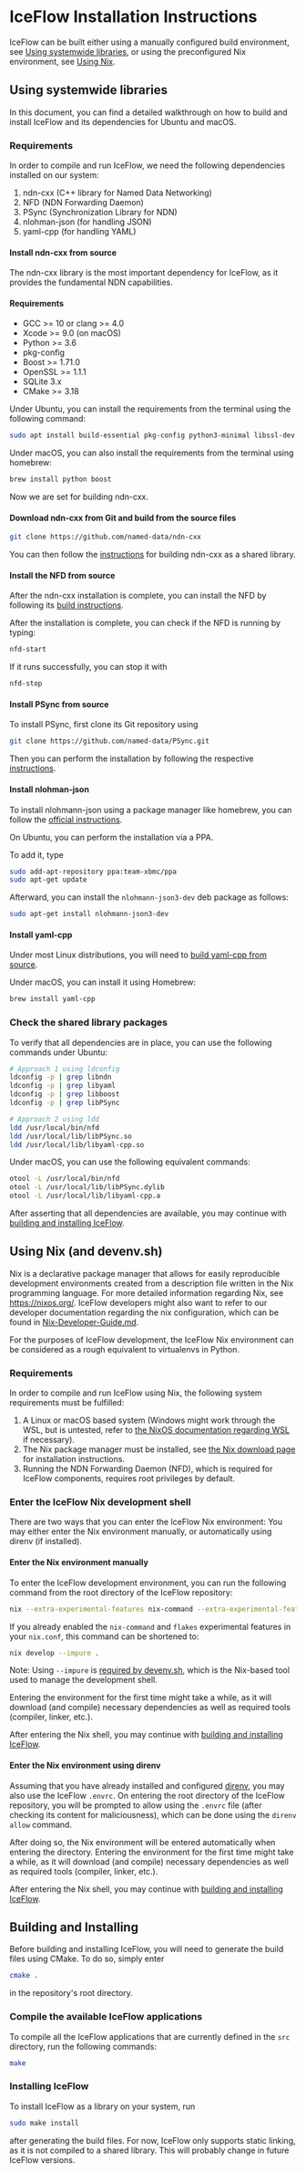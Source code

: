 # IceFlow Installation Instructions

IceFlow can be built either using a manually configured build environment, see 
[Using systemwide libraries](#using-systemwide-libraries), or using the preconfigured Nix environment, see 
[Using Nix](#using-nix-and-devenvsh).


## Using systemwide libraries

In this document, you can find a detailed walkthrough on how to build and install IceFlow and its dependencies for
Ubuntu and macOS.

### Requirements

In order to compile and run IceFlow, we need the following dependencies installed on our system:

1. ndn-cxx (C++ library for Named Data Networking)
2. NFD (NDN Forwarding Daemon)
3. PSync (Synchronization Library for NDN)
4. nlohman-json (for handling JSON)
5. yaml-cpp (for handling YAML)

#### Install ndn-cxx from source

The ndn-cxx library is the most important dependency for IceFlow, as it provides the fundamental NDN capabilities.

#### Requirements
- GCC >= 10 or clang >= 4.0
- Xcode >= 9.0 (on macOS)
- Python >= 3.6
- pkg-config
- Boost >= 1.71.0
- OpenSSL >= 1.1.1
- SQLite 3.x
- CMake >= 3.18

Under Ubuntu, you can install the requirements from the terminal using the following command:

```sh
sudo apt install build-essential pkg-config python3-minimal libssl-dev libsqlite3-dev libpcap-dev libboost-all-dev cmake software-properties-common
```

Under macOS, you can also install the requirements from the terminal using homebrew:

<!-- TODO: Check which packages need to be installed here. -->
```sh
brew install python boost
```

Now we are set for building ndn-cxx.

#### Download ndn-cxx from Git and build from the source files

```sh
git clone https://github.com/named-data/ndn-cxx
```

You can then follow the [instructions](https://docs.named-data.net/ndn-cxx/current/INSTALL.html)
for building ndn-cxx as a shared library.


#### Install the NFD from source

After the ndn-cxx installation is complete, you can install the NFD by following
its [build instructions](https://docs.named-data.net/NFD/current/INSTALL.html#building-from-source).

After the installation is complete, you can check if the NFD is running by
typing:

```sh
nfd-start
```

If it runs successfully, you can stop it with

```sh
nfd-stop
```

#### Install PSync from source

To install PSync, first clone its Git repository using

```sh
git clone https://github.com/named-data/PSync.git
```

Then you can perform the installation by following the respective
[instructions](https://docs.named-data.net/PSync/current/install.html).

#### Install nlohman-json

To install nlohmann-json using a package manager like homebrew, you can follow
the [official instructions](https://json.nlohmann.me/integration/package_managers/).

On Ubuntu, you can perform the installation via a PPA.

To add it, type

```sh
sudo add-apt-repository ppa:team-xbmc/ppa
sudo apt-get update
```

Afterward, you can install the `nlohmann-json3-dev` deb package as follows:

```sh
sudo apt-get install nlohmann-json3-dev
```

#### Install yaml-cpp

Under most Linux distributions, you will need to
[build yaml-cpp from source](https://github.com/jbeder/yaml-cpp#how-to-build).

Under macOS, you can install it using Homebrew:

```sh
brew install yaml-cpp
```

### Check the shared library packages

To verify that all dependencies are in place, you can use the following commands under Ubuntu:

```sh
# Approach 1 using ldconfig
ldconfig -p | grep libndn
ldconfig -p | grep libyaml
ldconfig -p | grep libboost
ldconfig -p | grep libPSync

# Approach 2 using ldd
ldd /usr/local/bin/nfd
ldd /usr/local/lib/libPSync.so
ldd /usr/local/lib/libyaml-cpp.so
```

Under macOS, you can use the following equivalent commands:

```sh
otool -L /usr/local/bin/nfd
otool -L /usr/local/lib/libPSync.dylib
otool -L /usr/local/lib/libyaml-cpp.a
```

After asserting that all dependencies are available, you may continue with 
[building and installing IceFlow](#building-and-installing).

## Using Nix (and devenv.sh)

Nix is a declarative package manager that allows for easily reproducible development environments created from a
description file written in the Nix programming language.
For more detailed information regarding Nix, see https://nixos.org/.
IceFlow developers might also want to refer to our developer documentation regarding the nix configuration, which can
be found in [Nix-Developer-Guide.md](doc/Nix-Developer-Guide.md).

For the purposes of IceFlow development, the IceFlow Nix environment can be considered as a rough equivalent to
virtualenvs in Python.

### Requirements

In order to compile and run IceFlow using Nix, the following system requirements must be fulfilled:
1. A Linux or macOS based system (Windows might work through the WSL, but is untested, refer to
   [the NixOS documentation regarding WSL](https://wiki.nixos.org/wiki/WSL) if necessary).
2. The Nix package manager must be installed, see [the Nix download page](https://nixos.org/download/) for installation
   instructions.
3. Running the NDN Forwarding Daemon (NFD), which is required for IceFlow components, requires root privileges by
   default.

### Enter the IceFlow Nix development shell

There are two ways that you can enter the IceFlow Nix environment:
You may either enter the Nix environment manually, or automatically using direnv (if installed).

#### Enter the Nix environment manually

To enter the IceFlow development environment, you can run the following command from the root directory of the IceFlow
repository:
```sh
nix --extra-experimental-features nix-command --extra-experimental-features flakes  develop --impure .
```

If you already enabled the `nix-command`  and `flakes` experimental features in your `nix.conf`, this command can be
shortened to:
```sh
nix develop --impure .
```

Note: Using `--impure` is [required by devenv.sh](https://devenv.sh/guides/using-with-flakes/), which is the Nix-based
tool used to manage the development shell.

Entering the environment for the first time might take a while, as it will download (and compile) necessary dependencies
as well as required tools (compiler, linker, etc.).

After entering the Nix shell, you may continue with [building and installing IceFlow](#building-and-installing).

#### Enter the Nix environment using direnv

Assuming that you have already installed and configured [direnv](https://direnv.net/), you may also use the IceFlow
`.envrc`.
On entering the root directory of the IceFlow repository, you will be prompted to allow using the `.envrc` file
(after checking its content for maliciousness), which can be done using the `direnv allow` command.

After doing so, the Nix environment will be entered automatically when entering the directory.
Entering the environment for the first time might take a while, as it will download (and compile) necessary dependencies
as well as required tools (compiler, linker, etc.).

After entering the Nix shell, you may continue with [building and installing IceFlow](#building-and-installing).

## Building and Installing

Before building and installing IceFlow, you will need to generate the build
files using CMake.
To do so, simply enter

```sh
cmake .
```

in the repository's root directory.

### Compile the available IceFlow applications

To compile all the IceFlow applications that are currently defined in the
`src` directory, run the following commands:

```sh
make
```

### Installing IceFlow

To install IceFlow as a library on your system, run

```sh
sudo make install
```

after generating the build files.
For now, IceFlow only supports static linking, as it is not compiled to a shared
library.
This will probably change in future IceFlow versions.

<!-- TODO some instructions on running -->
